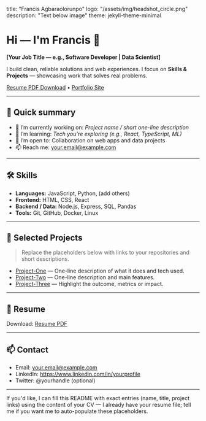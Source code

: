 title: "Francis Agbaraolorunpo"
logo: "/assets/img/headshot_circle.png"
description: "Text below image"
theme: jekyll-theme-minimal


# Hi — I'm Francis 👋

**[Your Job Title — e.g., Software Developer | Data Scientist]**

I build clean, reliable solutions and web experiences. I focus on **Skills & Projects** — showcasing work that solves real problems.

[Resume PDF Download](./resume.pdf) • [Portfolio Site](./portfolio/index.html)

---

## 🔎 Quick summary
- 🔭 I’m currently working on: *Project name / short one-line description*
- 🌱 I’m learning: *Tech you’re exploring (e.g., React, TypeScript, ML)*
- 👯 I’m open to: Collaboration on web apps and data projects
- 📫 Reach me: your.email@example.com

---

## 🛠️ Skills
- **Languages:** JavaScript, Python, (add others)
- **Frontend:** HTML, CSS, React
- **Backend / Data:** Node.js, Express, SQL, Pandas
- **Tools:** Git, GitHub, Docker, Linux

---

## 💼 Selected Projects
> Replace the placeholders below with links to your repositories and short descriptions.

- [Project-One](https://github.com/yourname/project-one) — One-line description of what it does and tech used.
- [Project-Two](https://github.com/yourname/project-two) — One-line description and main features.
- [Project-Three](https://github.com/yourname/project-three) — Highlight the outcome, metrics or impact.

---

## 📄 Resume
Download: [Resume PDF](./resume.pdf)

---

## 📫 Contact
- Email: your.email@example.com  
- LinkedIn: https://www.linkedin.com/in/yourprofile  
- Twitter: @yourhandle (optional)

---

If you'd like, I can fill this README with exact entries (name, title, project links) using the content of your CV — I already have your resume file; tell me if you want me to auto-populate these placeholders.

